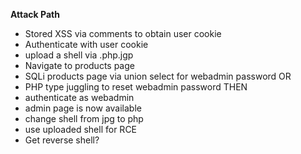 **Attack Path**

- Stored XSS via comments to obtain user cookie
- Authenticate with user cookie
- upload a shell via .php.jgp
- Navigate to products page
- SQLi products page via union select for webadmin password
OR
- PHP type juggling to reset webadmin password
THEN
- authenticate as webadmin
- admin page is now available
- change shell from jpg to php
- use uploaded shell for RCE
- Get reverse shell?
